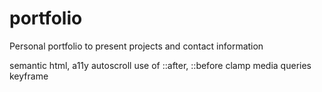 # portfolio

Personal portfolio to present projects and contact information

semantic html, a11y
autoscroll
use of ::after, ::before
clamp
media queries
keyframe
